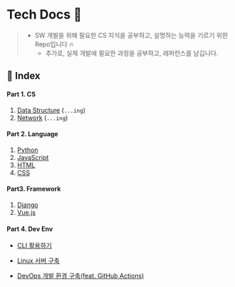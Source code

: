 # Tech Docs 🌈

> - SW 개발을 위해 필요한 CS 지식을 공부하고, 설명하는 능력을 기르기 위한 Repo입니다 🔥
>   - 추가로, 실제 개발에 필요한 과정을 공부하고, 레퍼런스를 남깁니다.



## 🚩 Index

#### Part 1. CS

1. [Data Structure](https://github.com/Xxell-8/Tech-Docs/blob/main/contents/1-1.DataStructure.md) (`...ing`)
2. [Network](https://github.com/Xxell-8/Tech-Docs/blob/main/contents/1-2.Network.md) (`...ing`)



#### Part 2. Language

1. [Python](https://github.com/Xxell-8/Tech-Docs/blob/main/contents/2-1.Python.md)
2. [JavaScript](https://github.com/Xxell-8/Tech-Docs/blob/main/contents/2-2JavaScript.md)
3. [HTML](https://github.com/Xxell-8/Tech-Docs/blob/main/contents/2-3HTML.md)
4. [CSS](https://github.com/Xxell-8/Tech-Docs/blob/main/contents/2-4CSS.md)



#### Part3. Framework

1. [Django](https://github.com/Xxell-8/Tech-Docs/blob/main/contents/3-1Django.md)
2. [Vue.js](https://github.com/Xxell-8/Tech-Docs/blob/main/contents/3-2Vue.md)



#### Part 4. Dev Env

- [CLI 활용하기](https://github.com/Xxell-8/Tech-Docs/blob/main/contents/cli.md)

- [Linux 서버 구축](https://github.com/Xxell-8/Tech-Docs/blob/main/contents/4-1.LinuxServer.md)

- [DevOps 개발 환경 구축(feat. GitHub Actions)](https://github.com/Xxell-8/Tech-Docs/blob/main/contents/4-2.Vue-DevOps.md)

